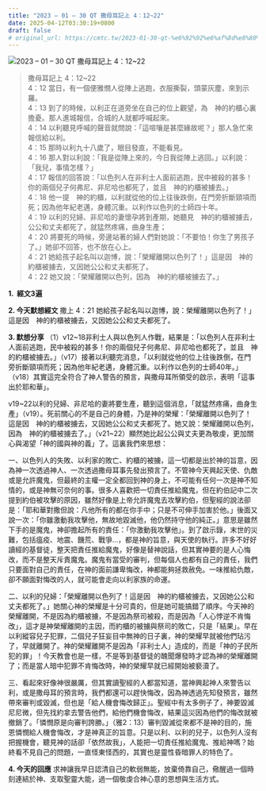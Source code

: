 ```yaml
---
title: "2023 – 01 – 30 QT 撒母耳記上 4：12~22"
date: 2025-04-12T03:30:19+0800
draft: false
# original_url: https://cmtc.tw/2023-01-30-qt-%e6%92%92%e6%af%8d%e8%80%b3%e8%a8%98%e4%b8%8a-4%ef%bc%9a1222
---
```


![2023 – 01 – 30 QT  撒母耳記上 4：12\~22](/images/qt.jpg  "2023 – 01 – 30 QT  撒母耳記上 4：12\~22")

> 撒母耳記上 4：12\~22  
> 4：12 當日，有一個便雅憫人從陣上逃跑，衣服撕裂，頭蒙灰塵，來到示羅。  
> 4：13 到了的時候，以利正在道旁坐在自己的位上觀望，為　神的約櫃心裏擔憂。那人進城報信，合城的人就都呼喊起來。  
> 4：14 以利聽見呼喊的聲音就問說：「這喧嚷是甚麼緣故呢？」那人急忙來報信給以利。  
> 4：15 那時以利九十八歲了，眼目發直，不能看見。  
> 4：16 那人對以利說：「我是從陣上來的，今日我從陣上逃回。」以利說：「我兒，事情怎樣？」  
> 4：17 報信的回答說：「以色列人在非利士人面前逃跑，民中被殺的甚多！你的兩個兒子何弗尼、非尼哈也都死了，並且　神的約櫃被擄去。」  
> 4：18 他一提　神的約櫃，以利就從他的位上往後跌倒，在門旁折斷頸項而死；因為他年紀老邁，身體沉重。以利作以色列的士師四十年。  
> 4：19 以利的兒婦、非尼哈的妻懷孕將到產期，她聽見　神的約櫃被擄去，公公和丈夫都死了，就猛然疼痛，曲身生產；  
> 4：20 將要死的時候，旁邊站著的婦人們對她說：「不要怕！你生了男孩子了。」她卻不回答，也不放在心上。  
> 4：21 她給孩子起名叫以迦博，說：「榮耀離開以色列了！」這是因　神的約櫃被擄去，又因她公公和丈夫都死了。  
> 4：22 她又說：「榮耀離開以色列，因為　神的約櫃被擄去了。」

**1.  經文3遍**

**2. 今天默想經文**
撒上 4：21 她給孩子起名叫以迦博，說：榮耀離開以色列了！」這是因　神的約櫃被擄去，又因她公公和丈夫都死了。

**3. 默想分享**
（1）v12\~18非利士人與以色列人作戰，結果是：「以色列人在非利士人面前逃跑，民中被殺的甚多！你的兩個兒子何弗尼、非尼哈也都死了，並且　神的約櫃被擄去。」（v17）接著以利聽完消息，「以利就從他的位上往後跌倒，在門旁折斷頸項而死；因為他年紀老邁，身體沉重。以利作以色列的士師40年。」（v18）其實這完全符合了神人警告的預言，與撒母耳所領受的啟示，表明「這事出於耶和華」。

v19\~22以利的兒婦、非尼哈的妻將要生產，聽到這個消息，「就猛然疼痛，曲身生產」（v19）。死前關心的不是自己的身體，乃是神的榮耀：「榮耀離開以色列了！這是因　神的約櫃被擄去，又因她公公和丈夫都死了。她又說：榮耀離開以色列，因為　神的約櫃被擄去了。」（v21\~22）顯然她比起公公與丈夫更為敬虔，更加關心與渴望「神的國與神的義」了。這裏我們來思想：

一、以色列人的失敗、以利家的敗亡、約櫃的被擄，這一切都是出於神的旨意，因為神一次透過神人、一次透過撒母耳事先發出預言了。不管神今天興起天使、仇敵或是允許魔鬼，但最終的主權一定全都回到神的身上，不可能有任何一次是神不知情的，或是神無可奈何的事。很多人喜歡把一切責任推給魔鬼，但在約伯記中二次提到約伯被攻擊的原因，雖然好像是上帝允許魔鬼去攻擊約伯，但聖經的說法卻是：「耶和華對撒但說：凡他所有的都在你手中；只是不可伸手加害於他。」後面又說一次：「你雖激動我攻擊他，無故地毀滅他，他仍然持守他的純正。」意思是雖然下手的是魔鬼，神卻擔起所有的責任：「你激動我攻擊他」。到了啟示錄，末世的災難，包括瘟疫、地震、饑荒、戰爭…，都是神的旨意，與天使的執行。許多不好好讀經的基督徒，整天把責任推給魔鬼，好像是替神說話，但其實神要的是人心悔改，而不是整天斥責魔鬼。魔鬼有當受的審判，但每個人也都有自己的責任，我們只要面對自己的責任，在神的面前謙卑悔改，神都能夠拯救赦免。一味推給仇敵，卻不願面對悔改的人，就可能會走向以利家族的命運。

二、以利的兒婦：「榮耀離開以色列了！這是因　神的約櫃被擄去，又因她公公和丈夫都死了。」她關心神的榮耀是十分可貴的，但是她可能搞錯了順序。今天神的榮耀離開，不是因為約櫃被擄，不是因為祭司被殺，而是因為「人心悖逆不肯悔改」，這才是神榮耀離開的主因，而約櫃的被擄與祭司的敗亡，只是「結果」。早在以利縱容兒子犯罪，二個兒子狂妄目中無神的日子裏，神的榮耀早就被他們玷污了，早就離開了。神的榮耀離開不是因為「非利士人」造成的，而是「神的子民所犯的罪」！今天教會也是一樣，不是等到基督徒的醜聞爆發時才認為神的榮耀離開了；而是當人暗中犯罪不肯悔改時，神的榮耀早就已經開始被褻瀆了。

三、看起來好像神很嚴厲，但其實讀聖經的人都當知道，當神興起神人來警告以利，或是撒母耳的預言時，我們都還可以趕快悔改，因為神透過先知發預言，雖然帶來審判或毀滅，但也是「給人機會悔改歸正」。聖經中有太多例子了，神要毀滅尼尼微，但先找約拿去警告他們，給他們機會悔改，結果這災因為他們的悔改就被撤銷了。「憐憫原是向審判誇勝。」（雅2：13）審判毀滅從來都不是神的目的，施恩憐憫給人機會悔改，才是神真正的旨意。只是以利、以利的兒子，以色列人沒有把握機會，聽見神的話卻「依然故我」，人能把一切責任推給魔鬼、推給神嗎？始終看不見自己的問題，一直怪東怪西的，其實也是靈性昏暗罪人的特色了。

**4. 今天的回應**
求神讓我早日認清自己的軟弱無能，放棄倚靠自己，儆醒過一個時刻連結於神、支取聖靈大能，過一個敬虔合神心意的思想與生活方式。
